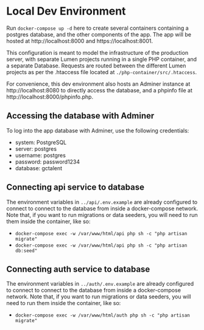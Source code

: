 # Local Dev Environment

Run `docker-compose up -d` here to create several containers containing a postgres database, and the other components of the app. The app will be hosted at http://localhost:8000 and https://localhost:8001.

This configuration is meant to model the infrastructure of the production server, with separate Lumen projects running in a single PHP container, and a separate Database. Requests are routed between the different Lumen projects as per the .htaccess file located at `./php-container/src/.htaccess`.

For convenience, this dev environment also hosts an Adminer instance at http://localhost:8080 to directly access the database, and a phpinfo file at http://localhost:8000/phpinfo.php.


## Accessing the database with Adminer

To log into the app database with Adminer, use the following credentials:
- system: PostgreSQL
- server: postgres
- username: postgres
- password: password1234
- database: gctalent

## Connecting api service to database

The environment variables in `../api/.env.example` are already configured to connect to connect to the database from inside a docker-compose network. Note that, if you want to run migrations or data seeders, you will need to run them inside the container, like so:
- `docker-compose exec -w /var/www/html/api php sh -c "php artisan migrate"`
- `docker-compose exec -w /var/www/html/api php sh -c "php artisan db:seed"`

## Connecting auth service to database

The environment variables in `../auth/.env.example` are already configured to connect to connect to the database from inside a docker-compose network. Note that, if you want to run migrations or data seeders, you will need to run them inside the container, like so:
- `docker-compose exec -w /var/www/html/auth php sh -c "php artisan migrate"`



